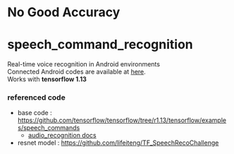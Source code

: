 # **No Good Accuracy**

# speech_command_recognition
Real-time voice recognition in Android environments  
Connected Android codes are available at [here](https://github.com/KYHyeon/SpeechRecognition-android-tf).  
Works with **tensorflow 1.13**  

### referenced code
* base code : https://github.com/tensorflow/tensorflow/tree/r1.13/tensorflow/examples/speech_commands
  - [audio_recognition docs](https://github.com/tensorflow/docs/blob/master/site/en/r1/tutorials/sequences/audio_recognition.md#customizing-the-model)
* resnet model : https://github.com/lifeiteng/TF_SpeechRecoChallenge
